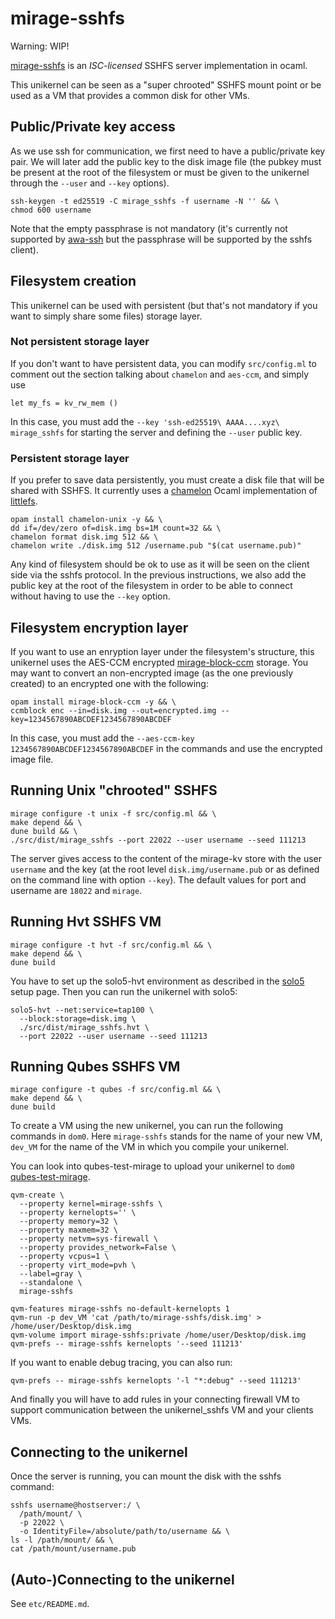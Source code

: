 # mirage-sshfs

Warning: WIP!

[mirage-sshfs][] is an _ISC-licensed_ SSHFS server implementation in ocaml.

This unikernel can be seen as a "super chrooted" SSHFS mount point or be
used as a VM that provides a common disk for other VMs.

## Public/Private key access
As we use ssh for communication, we first need to have a public/private key pair.
We will later add the public key to the disk image file (the pubkey must be
present at the root of the filesystem or must be given to the unikernel through
the `--user` and `--key` options).
```
ssh-keygen -t ed25519 -C mirage_sshfs -f username -N '' && \
chmod 600 username
```
Note that the empty passphrase is not mandatory (it's currently not supported by
[awa-ssh]() but the passphrase will be supported by the sshfs client).

## Filesystem creation
This unikernel can be used with persistent (but that's not mandatory if you
want to simply share some files) storage layer.

### Not persistent storage layer
If you don't want to have persistent data, you can modify `src/config.ml` to
comment out the section talking about `chamelon` and `aes-ccm`, and simply use
```
let my_fs = kv_rw_mem ()
```

In this case, you must add the `--key 'ssh-ed25519\ AAAA....xyz\ mirage_sshfs` for
starting the server and defining the `--user` public key.

### Persistent storage layer
If you prefer to save data persistently, you must create a disk file that will be
shared with SSHFS. It currently uses a [chamelon][] Ocaml implementation of
[littlefs][].

```
opam install chamelon-unix -y && \
dd if=/dev/zero of=disk.img bs=1M count=32 && \
chamelon format disk.img 512 && \
chamelon write ./disk.img 512 /username.pub "$(cat username.pub)"
```

Any kind of filesystem should be ok to use as it will be seen on the client
side via the sshfs protocol. In the previous instructions, we also add the public
key at the root of the filesystem in order to be able to connect without having to
use the `--key` option.

## Filesystem encryption layer
If you want to use an enryption layer under the filesystem's structure, this
unikernel uses the AES-CCM encrypted [mirage-block-ccm][] storage. You may
want to convert an non-encrypted image (as the one previously created) to an
encrypted one with the following:
```
opam install mirage-block-ccm -y && \
ccmblock enc --in=disk.img --out=encrypted.img --key=1234567890ABCDEF1234567890ABCDEF
```

In this case, you must add the `--aes-ccm-key 1234567890ABCDEF1234567890ABCDEF` in
the commands and use the encrypted image file.

## Running Unix "chrooted" SSHFS
```
mirage configure -t unix -f src/config.ml && \
make depend && \
dune build && \
./src/dist/mirage_sshfs --port 22022 --user username --seed 111213
```

The server gives access to the content of the mirage-kv store with the user
`username` and the key (at the root level `disk.img/username.pub` or as defined on
the command line with option `--key`). The default values for port and
username are `18022` and `mirage`.

## Running Hvt SSHFS VM
```
mirage configure -t hvt -f src/config.ml && \
make depend && \
dune build
```

You have to set up the solo5-hvt environment as described in the [solo5][]
setup page. Then you can run the unikernel with solo5:
```
solo5-hvt --net:service=tap100 \
  --block:storage=disk.img \
  ./src/dist/mirage_sshfs.hvt \
  --port 22022 --user username --seed 111213
```

## Running Qubes SSHFS VM
```
mirage configure -t qubes -f src/config.ml && \
make depend && \
dune build
```

To create a VM using the new unikernel, you can run the following commands in
`dom0`. Here `mirage-sshfs` stands for the name of your new VM, `dev_VM` for
the name of the VM in which you compile your unikernel.

You can look into qubes-test-mirage to upload your unikernel to `dom0`
[qubes-test-mirage][].

```
qvm-create \
  --property kernel=mirage-sshfs \
  --property kernelopts='' \
  --property memory=32 \
  --property maxmem=32 \
  --property netvm=sys-firewall \
  --property provides_network=False \
  --property vcpus=1 \
  --property virt_mode=pvh \
  --label=gray \
  --standalone \
  mirage-sshfs

qvm-features mirage-sshfs no-default-kernelopts 1
qvm-run -p dev_VM 'cat /path/to/mirage-sshfs/disk.img' > /home/user/Desktop/disk.img
qvm-volume import mirage-sshfs:private /home/user/Desktop/disk.img
qvm-prefs -- mirage-sshfs kernelopts '--seed 111213'
```

If you want to enable debug tracing, you can also run:
```
qvm-prefs -- mirage-sshfs kernelopts '-l "*:debug" --seed 111213'
```

And finally you will have to add rules in your connecting firewall VM to
support communication between the unikernel_sshfs VM and your clients VMs.

## Connecting to the unikernel

Once the server is running, you can mount the disk with the sshfs command:
```
sshfs username@hostserver:/ \
  /path/mount/ \
  -p 22022 \
  -o IdentityFile=/absolute/path/to/username && \
ls -l /path/mount/ && \
cat /path/mount/username.pub
```

## (Auto-)Connecting to the unikernel

See `etc/README.md`.

[mirage-sshfs]: https://github.com/palainp/mirage-sshfs
[awa-ssh]: https://github.com/mirage/awa-ssh
[chamelon]: https://github.com/yomimono/chamelon/
[littlefs]: https://github.com/littlefs-project/littlefs
[mirage-block-ccm]: https://github.com/sg2342/mirage-block-ccm
[solo5]: https://github.com/Solo5/solo5/blob/master/docs/building.md#setting-up
[qubes-test-mirage]: https://github.com/talex5/qubes-test-mirage
